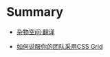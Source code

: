# Summary

* [杂物空间·翻译](README.md)

* [如何说服你的团队采用CSS Grid](other/how-to-convince-your-team-to-adopt-grid/ch.md)